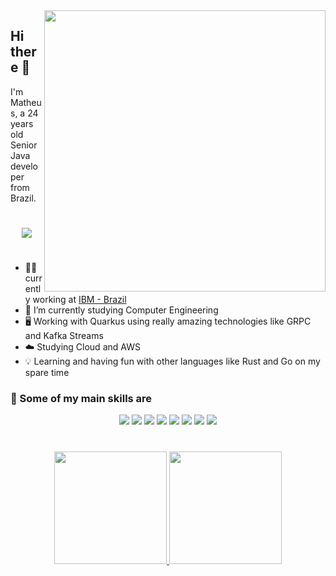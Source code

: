 <img align="right" src="https://i.pinimg.com/originals/e8/f4/53/e8f453469a3ec97ecd354df465d73913.gif" height=450 />

## Hi there 👋 

I'm Matheus, a 24 years old Senior Java developer from Brazil.

#

<div align="center">
    <a href="https://www.linkedin.com/in/matheus-s-934001104/">
        <img src="https://img.shields.io/badge/-LinkedIn-%230077B5?style=for-the-badge&logo=linkedin&logoColor=white"/>
    <a/>
</div>

#

- 🧑‍💻 currently working at [IBM - Brazil](https://www.ibm.com/br-pt)
- 🌱 I’m currently studying Computer Engineering
- 🖥️ Working with Quarkus using really amazing technologies like GRPC and Kafka Streams
- ☁️ Studying Cloud and AWS
- 💡 Learning and having fun with other languages like Rust and Go on my spare time

### 🚀 Some of my main skills are

<div align="center">
    <img src="https://img.shields.io/badge/Java-%23007396?&style=for-the-badge&logo=java&logoColor=white" />
    <img src="https://img.shields.io/badge/Kotlin-%237F52FF?&style=for-the-badge&logo=kotlin&logoColor=white&color=7F52FF" />
    <img src="https://img.shields.io/badge/Rust-%23000000?&style=for-the-badge&logo=rust&logoColor=white" />
    <img src="https://img.shields.io/badge/Quarkus-%25234695EB?style=for-the-badge&logo=quarkus&logoColor=white&color=4695EB" />
    <img src="https://img.shields.io/badge/gRPC-%232da6b0?&style=for-the-badge" />
    <img src="https://img.shields.io/badge/Apache%20Kafka-%2523231F20?style=for-the-badge&logo=apache%20kafka&logoColor=white&color=231F20" />
    <img src="https://img.shields.io/badge/SpringBoot-%236DB33F?&style=for-the-badge&logo=spring%20boot&logoColor=white" />
    <img src="https://img.shields.io/badge/AWS-%23232F3E?&style=for-the-badge&logo=amazon%20aws&logoColor=white" />
</div>

#

<div align="center">
    <a href="https://github.com/hmathsan">
    <img height="180em" src="https://github-readme-stats-r6ym8d0mf-panzerberg.vercel.app/api?username=hmathsan&theme=onedark&show_icons=true&count_private=true"/>
    <img height="180em" src="https://github-readme-stats-r6ym8d0mf-panzerberg.vercel.app/api/top-langs/?username=hmathsan&theme=onedark&hide=html,lua&layout=compact&count_private=true&show_icons=true"/>
</div>
